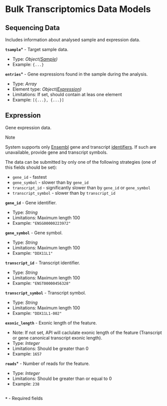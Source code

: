 # Bulk Transcriptomics Data Models

## Sequencing Data
Includes information about analysed sample and expression data.

**`tsample`*** - Target sample data. 
- Type: _Object([Sample](api-models-sample.md))_
- Example: `{...}`

**`entries`*** - Gene expressions found in the sample during the analysis.
- Type: _Array_
- Element type: _Object([Expression](api-models-rna-expression.md#expression))_
- Limitations: If set, should contain at leas one element
- Example: `[{...}, {...}]`

## Expression
Gene expression data.

> [!Note]
> System supports only [Ensembl](https://www.ensembl.org/index.html) gene and transcript [identifiers](https://www.ensembl.org/info/genome/stable_ids/index.html). If such are unavailable, provide gene and transcript symbols.

The data can be submitted by only one of the following strategies (one of this fields should be set):
- `gene_id` - fastest
- `gene_symbol` - slower than by `gene_id`
- `transcript_id` - significantly slower than by `gene_id` or `gene_symbol`
- `transcript_symbol` - slower than by `transcript_id`

**`gene_id`** - Gene identifier. 
- Type: _String_
- Limitations: Maximum length 100
- Example: `"ENSG00000223972"`

**`gene_symbol`** - Gene symbol.
- Type: _String_
- Limitations: Maximum length 100
- Example: `"DDX11L1"`

**`transcript_id`** - Transcript identifier.
- Type: _String_
- Limitations: Maximum length 100
- Example: `"ENST00000456328"`

**`transcript_symbol`** - Transcript symbol.
- Type: _String_
- Limitations: Maximum length 100
- Example: `"DDX11L1-002"`

**`exonic_length`** - Exonic length of the feature.
- Note: If not set, API will caclulate exonic length of the feature (Transcript or gene canonical transcript exonic length).
- Type: _Integer_
- Limitations: Should be greater than 0
- Example: `1657`

**`reads`*** - Number of reads for the feature.
- Type: _Integer_
- Limitations: Should be greater than or equal to 0
- Example: `238`

##
**`*`** - Required fields
